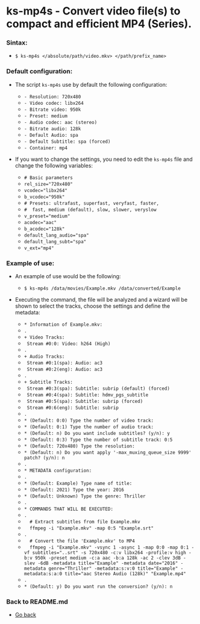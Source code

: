 ks-mp4s - Convert video file(s) to compact and efficient MP4 (Series).
=====================================================================

### Sintax:

  * `$ ks-mp4s </absolute/path/video.mkv> </path/prefix_name>`

### Default configuration:

  * The script `ks-mp4s` use by default the following configuration:
  
    * `- Resolution: 720x480`
    * `- Video codec: libx264`
    * `- Bitrate video: 950k`
    * `- Preset: medium`
    * `- Audio codec: aac (stereo)`
    * `- Bitrate audio: 128k`
    * `- Default Audio: spa`
    * `- Default Subtitle: spa (forced)`
    * `- Container: mp4`
    
  * If you want to change the settings, you need to edit the `ks-mp4s` file and change the following variables:

    * `# Basic parameters`
    * `rel_size="720x480"`
    * `vcodec="libx264"`
    * `b_vcodec="950k"`
    * `# Presets: ultrafast, superfast, veryfast, faster,`
    * `#  fast, medium (default), slow, slower, veryslow`
    * `v_preset="medium"`
    * `acodec="aac"`
    * `b_acodec="128k"`
    * `default_lang_audio="spa"`
    * `default_lang_subt="spa"`
    * `v_ext="mp4"`
    
### Example of use:

  * An example of use would be the following:
  
    * `$ ks-mp4s /data/movies/Example.mkv /data/converted/Example`
    
  * Executing the command, the file will be analyzed and a wizard will be shown to select the tracks, choose the settings and define the metadata:

    * `* Information of Example.mkv:`
    * `.`
    * `+ Video Tracks:`
    * ` Stream #0:0: Video: h264 (High)`
    * `.`
    * `+ Audio Tracks:`
    * ` Stream #0:1(spa): Audio: ac3`
    * ` Stream #0:2(eng): Audio: ac3`
    * `.`
    * `+ Subtitle Tracks:`
    * ` Stream #0:3(spa): Subtitle: subrip (default) (forced)`
    * ` Stream #0:4(spa): Subtitle: hdmv_pgs_subtitle`
    * ` Stream #0:5(spa): Subtitle: subrip (forced)`
    * ` Stream #0:6(eng): Subtitle: subrip`
    * `.`
    * `* (Default: 0:0) Type the number of video track: `
    * `* (Default: 0:1) Type the number of audio track: `
    * `* (Default: n) Do you want include subtitles? (y/n): y`
    * `* (Default: 0:3) Type the number of subtitle track: 0:5`
    * `* (Default: 720x480) Type the resolution: `
    * `* (Default: n) Do you want apply '-max_muxing_queue_size 9999' patch? (y/n): n`
    * `.`
    * `* METADATA configuration:`
    * `.`
    * `* (Default: Example) Type name of title: `
    * `* (Default: 2021) Type the year: 2016`
    * `* (Default: Unknown) Type the genre: Thriller`
    * `.`
    * `* COMMANDS THAT WILL BE EXECUTED:`
    * `.`
    * `  # Extract subtitles from file Example.mkv`
    * `  ffmpeg -i "Example.mkv" -map 0:5 "Example.srt"`
    * `.`
    * `  # Convert the file 'Example.mkv' to MP4`
    * `  ffmpeg -i "Example.mkv" -vsync 1 -async 1 -map 0:0 -map 0:1 -vf subtitles="..srt" -s 720x480 -c:v libx264 -profile:v high -b:v 950k -preset medium -c:a aac -b:a 128k -ac 2 -clev 3dB -slev -6dB -metadata title="Example" -metadata date="2016" -metadata genre="Thriller" -metadata:s:v:0 title="Example" -metadata:s:a:0 title="aac Stereo Audio (128k)" "Example.mp4"`
    * `.`
    * `* (Default: y) Do you want run the conversion? (y/n): n`
    
### Back to README.md
    
* [Go back](https://github.com/q3aql/ks-tools/blob/main/README.md)
  